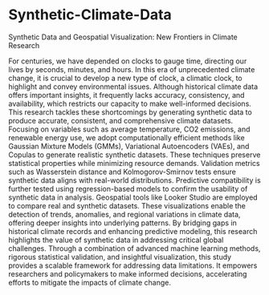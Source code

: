 # Synthetic-Climate-Data

Synthetic Data and Geospatial Visualization: New Frontiers in Climate Research 

For centuries, we have depended on clocks to gauge time, directing our lives by seconds, minutes, and hours. In this era of unprecedented climate change, it is crucial to develop a new type of clock, a climatic clock, to highlight and convey environmental issues. Although historical climate data offers important insights, it frequently lacks accuracy, consistency, and availability, which restricts our capacity to make well-informed decisions. This research tackles these shortcomings by generating synthetic data to produce accurate, consistent, and comprehensive climate datasets.
Focusing on variables such as average temperature, CO2 emissions, and renewable energy use, we adopt computationally efficient methods like Gaussian Mixture Models (GMMs), Variational Autoencoders (VAEs), and Copulas to generate realistic synthetic datasets. These techniques preserve statistical properties while minimizing resource demands. Validation metrics such as Wasserstein distance and Kolmogorov-Smirnov tests ensure synthetic data aligns with real-world distributions. Predictive compatibility is further tested using regression-based models to confirm the usability of synthetic data in analysis.
Geospatial tools like Looker Studio are employed to compare real and synthetic datasets. These visualizations enable the detection of trends, anomalies, and regional variations in climate data, offering deeper insights into underlying patterns. By bridging gaps in historical climate records and enhancing predictive modeling, this research highlights the value of synthetic data in addressing critical global challenges.
Through a combination of advanced machine learning methods, rigorous statistical validation, and insightful visualization, this study provides a scalable framework for addressing data limitations. It empowers researchers and policymakers to make informed decisions, accelerating efforts to mitigate the impacts of climate change.
